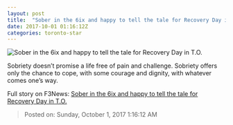 ```yaml
---
layout: post
title:  "Sober in the 6ix and happy to tell the tale for Recovery Day in T.O."
date: 2017-10-01 01:16:12Z
categories: toronto-star
---
```


![Sober in the 6ix and happy to tell the tale for Recovery Day in T.O.](https://www.thestar.com/content/dam/thestar/news/gta/2017/09/28/sober-in-the-6ix-and-happy-to-tell-the-tale/bwnaloxone014_jpg.jpg)

Sobriety doesn’t promise a life free of pain and challenge. Sobriety offers only the chance to cope, with some courage and dignity, with whatever comes one’s way.


Full story on F3News: [Sober in the 6ix and happy to tell the tale for Recovery Day in T.O.](http://www.f3nws.com/n/rHVvVC)

> Posted on: Sunday, October 1, 2017 1:16:12 AM
